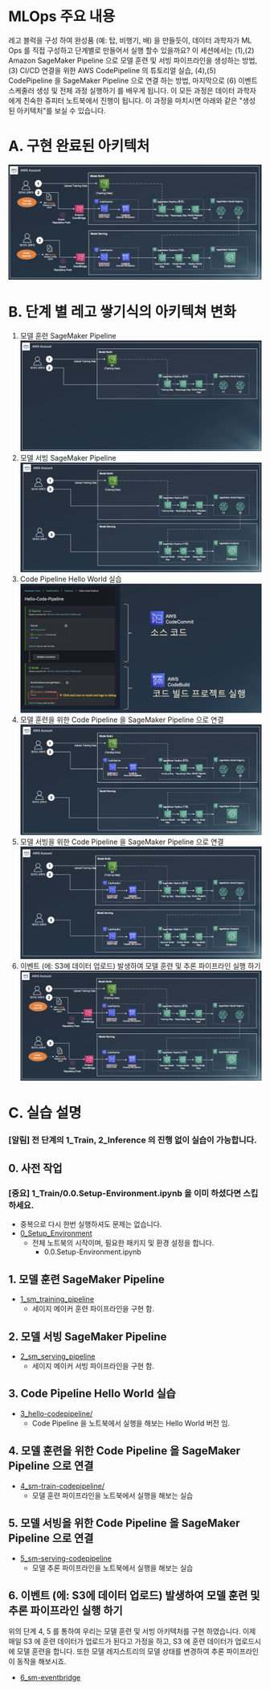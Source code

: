 # MLOps 주요 내용

레고 블럭을 구성 하여 완성품 (예: 탑, 비행기, 배) 을 만들듯이, 데이터 과학자가 ML Ops 를 직접 구성하고 단계별로 만들어서 실행 할수 있을까요?  이 세션에서는 (1),(2) Amazon SageMaker Pipeline 으로 모델 훈련 및 서빙 파이프라인을 생성하는 방법, (3) CI/CD 연결을 위한 AWS  CodePipeline 의 튜토리얼 실습, (4),(5) CodePipeline 을 SageMaker Pipeline 으로 연결 하는 방법, 마지막으로 (6) 이벤트 스케줄러 생성 및 전체 과정 실행하기 를 배우게 됩니다.  이 모든 과정은 데이터 과학자에게 친숙한 쥬피터 노트북에서 진행이 됩니다. 이 과정을 마치시면 아래와 같은 "생성된 아키텍처"를 보실 수 있습니다.

# A. 구현 완료된 아키텍처
![final_mlops_archi.png](img/final_mlops_archi.png)


# B. 단계 별 레고 쌓기식의 아키텍쳐 변화

1. 모델 훈련 SageMaker Pipeline
![1_mlops_sm_pipeline.png](img/1_mlops_sm_pipeline.png)
2. 모델 서빙 SageMaker Pipeline
![2_mlops_sm_serving_pipeline.png](img/2_mlops_sm_serving_pipeline.png)
3. Code Pipeline Hello World 실습
![3_hello_codepipeline.png](img/3_hello_codepipeline.png)
4. 모델 훈련을 위한 Code Pipeline 을 SageMaker Pipeline 으로 연결
![4_mlops_codepipe_sm_train.png](img/4_mlops_codepipe_sm_train.png)
5. 모델 서빙을 위한 Code Pipeline 을 SageMaker Pipeline 으로 연결
![5_mlops_codepipe_sm_serving.png](img/5_mlops_codepipe_sm_serving.png)
6. 이벤트 (에: S3에 데이터 업로드) 발생하여 모델 훈련 및 추론 파이프라인 실행 하기
![final_mlops_archi.png](img/final_mlops_archi.png)


# C. 실습 설명

### [알림] 전 단계의 1_Train, 2_Inference 의 진행 없이 실습이 가능합니다.

## 0. 사전 작업
### [중요] 1_Train/0.0.Setup-Environment.ipynb 을 이미 하셨다면 스킵 하세요.
- 중복으로 다시 한번 실행하셔도 문제는 없습니다.
- [0_Setup_Environment](0_setup_environment/0.0.Setup-Environment.ipynb)
    - 전체 노트북의 시작이며, 필요한 패키지 및 환경 설정을 합니다.
        - 0.0.Setup-Environment.ipynb
    
## 1. 모델 훈련 SageMaker Pipeline
- [1_sm_training_pipeline](1_sm_training_pipeline/README.md)
    - 세이지 메이커 훈련 파이프라인을 구현 함.
        
## 2. 모델 서빙 SageMaker Pipeline
- [2_sm_serving_pipeline](2_sm_serving_pipeline/README.md)
    - 세이지 메이커 서빙 파이프라인을 구현 함.

## 3. Code Pipeline Hello World 실습
- [3_hello-codepipeline/](3_hello-codepipeline/README.md)
    - Code Pipeline 을 노트북에서 실행을 해보는 Hello World 버전 임.

## 4. 모델 훈련을 위한 Code Pipeline 을 SageMaker Pipeline 으로 연결
- [4_sm-train-codepipeline/](4_sm-train-codepipeline/README.md)
    - 모델 훈련 파이프라인을 노트북에서 실행을 해보는 실습

## 5. 모델 서빙을 위한 Code Pipeline 을 SageMaker Pipeline 으로 연결
- [5_sm-serving-codepipeline](5_sm-serving-codepipeline/README.md)
    - 모델 추론 파이프라인을 노트북에서 실행을 해보는 실습

## 6. 이벤트 (에: S3에 데이터 업로드) 발생하여 모델 훈련 및 추론 파이프라인 실행 하기
위의 단계  4, 5 를 통하여 우리는 모델 훈련 및 서빙 아키텍처를 구현 하였습니다. 이제 매일 S3 에 훈련 데이터가 업로드가 된다고 가정을 하고, S3 에 훈련 데이터가 업로드시에 모델 훈련을 합니다. 또한 모델 레지스트리의 모델 상태를 변경하여 추론 파이프라인이 동작을 해보시죠.

- [6_sm-eventbridge](6_sm-eventbridge/README.md)
